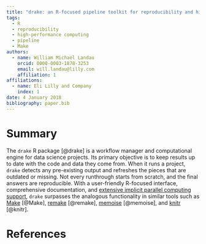 ```yaml
---
title: "drake: an R-focused pipeline toolkit for reproducibility and high-performance computing"
tags:
  - R
  - reproducibility
  - high-performance computing
  - pipeline
  - Make
authors:
  - name: William Michael Landau
    orcid: 0000-0003-1878-3253
    email: will.landau@lilly.com
    affiliation: 1
affiliations:
  - name: Eli Lilly and Company
    index: 1
date: 4 January 2018
bibliography: paper.bib
---
```


# Summary

The `drake` R package [@drake] is a workflow manager and computational engine for data science projects. Its primary objective is to keep results up to date with the code and data they come from. When it runs a project, `drake` detects any pre-existing output and refreshes the pieces that are outdated or missing. Not every runthrough starts from scratch, and the final answers are reproducible. With a user-friendly R-focused interface, comprehensive documentation, and [extensive implicit parallel computing support](https://github.com/ropensci/drake/blob/master/vignettes/parallelism.Rmd), `drake` surpasses the analogous functionality in similar tools such as [Make](www.gnu.org/software/make/) [@Make], [remake](https://github.com/richfitz/remake) [@remake], [memoise](https://github.com/r-lib/memoise) [@memoise], and [knitr](https://github.com/yihui/knitr) [@knitr].

# References
